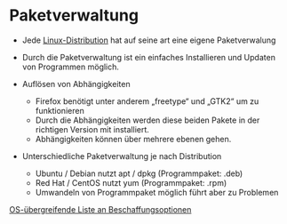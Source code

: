 <h1>Paketverwaltung</h1>


* Jede [Linux-Distribution](../LinuxVersionen-BasicHistory.md) hat auf seine art eine eigene Paketverwalung
* Durch die Paketverwaltung ist ein einfaches Installieren und Updaten von
Programmen möglich.

* Auflösen von Abhängigkeiten
    * Firefox benötigt unter anderem „freetype“ und „GTK2“ um zu funktionieren
    * Durch die Abhängigkeiten werden diese beiden Pakete in der richtigen Version
mit installiert.
    * Abhängigkeiten können über mehrere ebenen gehen.
* Unterschiedliche Paketverwaltung je nach Distribution
    * Ubuntu / Debian nutzt apt / dpkg (Programmpaket: .deb)
    * Red Hat / CentOS nutzt yum (Programmpaket: .rpm)
    * Umwandeln von Programmpaket möglich führt aber zu Problemen



[OS-übergreifende Liste an Beschaffungsoptionen](./MöglichkeitenFürSoftwareBeschaffung.md)